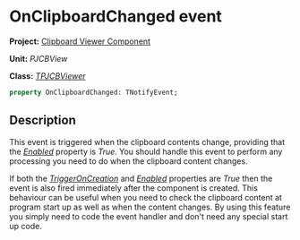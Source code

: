 # OnClipboardChanged event

**Project:** [Clipboard Viewer Component](../../index.md)

**Unit:** _PJCBView_

**Class:** [_TPJCBViewer_](./TPJCBViewer.md)

```pascal
property OnClipboardChanged: TNotifyEvent;
```

## Description

This event is triggered when the clipboard contents change, providing that the [_Enabled_](./TPJCBViewer-Enabled.md) property is _True_. You should handle this event to perform any processing you need to do when the clipboard content changes.

If both the [_TriggerOnCreation_](./TPJCBViewer-TriggerOnCreation.md) and [_Enabled_](./TPJCBViewer-Enabled.md) properties are _True_ then the event is also fired immediately after the component is created. This behaviour can be useful when you need to check the clipboard content at program start up as well as when the content changes. By using this feature you simply need to code the event handler and don't need any special start up code.
